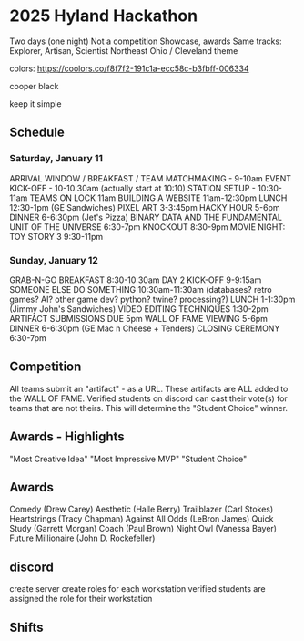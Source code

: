 # 2025 Hyland Hackathon

Two days (one night)
Not a competition
Showcase, awards
Same tracks: Explorer, Artisan, Scientist
Northeast Ohio / Cleveland theme

colors: https://coolors.co/f8f7f2-191c1a-ecc58c-b3fbff-006334

cooper black

keep it simple


## Schedule

### Saturday, January 11
ARRIVAL WINDOW / BREAKFAST / TEAM MATCHMAKING - 9-10am
EVENT KICK-OFF - 10-10:30am (actually start at 10:10)
STATION SETUP - 10:30-11am
TEAMS ON LOCK 11am
BUILDING A WEBSITE 11am-12:30pm
LUNCH 12:30-1pm (GE Sandwiches)
PIXEL ART 3-3:45pm
HACKY HOUR 5-6pm
DINNER 6-6:30pm (Jet's Pizza)
BINARY DATA AND THE FUNDAMENTAL UNIT OF THE UNIVERSE 6:30-7pm
KNOCKOUT 8:30-9pm
MOVIE NIGHT: TOY STORY 3 9:30-11pm


### Sunday, January 12
GRAB-N-GO BREAKFAST 8:30-10:30am
DAY 2 KICK-OFF 9-9:15am
SOMEONE ELSE DO SOMETHING 10:30am-11:30am (databases? retro games? AI? other game dev? python? twine? processing?)
LUNCH 1-1:30pm (Jimmy John's Sandwiches)
VIDEO EDITING TECHNIQUES 1:30-2pm
ARTIFACT SUBMISSIONS DUE 5pm
WALL OF FAME VIEWING 5-6pm
DINNER 6-6:30pm (GE Mac n Cheese + Tenders)
CLOSING CEREMONY 6:30-7pm


## Competition

All teams submit an "artifact" - as a URL. These artifacts are ALL added to the WALL OF FAME. Verified students on discord can cast their vote(s) for teams that are not theirs. This will determine the "Student Choice" winner.



## Awards - Highlights
"Most Creative Idea"
"Most Impressive MVP"
"Student Choice"


## Awards
Comedy (Drew Carey)
Aesthetic (Halle Berry)
Trailblazer (Carl Stokes)
Heartstrings (Tracy Chapman)
Against All Odds (LeBron James)
Quick Study (Garrett Morgan)
Coach (Paul Brown)
Night Owl (Vanessa Bayer)
Future Millionaire (John D. Rockefeller)


## discord
create server
create roles for each workstation
verified students are assigned the role for their workstation

## Shifts
